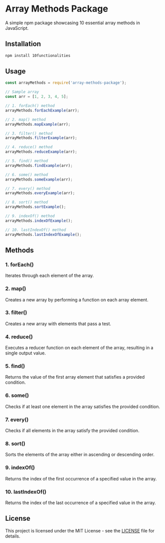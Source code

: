 # Array Methods Package

A simple npm package showcasing 10 essential array methods in JavaScript.

## Installation

```markdown
npm install 10functionalities
```

## Usage

```javascript
const arrayMethods = require('array-methods-package');

// Sample array
const arr = [1, 2, 3, 4, 5];

// 1. forEach() method
arrayMethods.forEachExample(arr);

// 2. map() method
arrayMethods.mapExample(arr);

// 3. filter() method
arrayMethods.filterExample(arr);

// 4. reduce() method
arrayMethods.reduceExample(arr);

// 5. find() method
arrayMethods.findExample(arr);

// 6. some() method
arrayMethods.someExample(arr);

// 7. every() method
arrayMethods.everyExample(arr);

// 8. sort() method
arrayMethods.sortExample();

// 9. indexOf() method
arrayMethods.indexOfExample();

// 10. lastIndexOf() method
arrayMethods.lastIndexOfExample();
```

## Methods

### 1. forEach()
Iterates through each element of the array.

### 2. map()
Creates a new array by performing a function on each array element.

### 3. filter()
Creates a new array with elements that pass a test.

### 4. reduce()
Executes a reducer function on each element of the array, resulting in a single output value.

### 5. find()
Returns the value of the first array element that satisfies a provided condition.

### 6. some()
Checks if at least one element in the array satisfies the provided condition.

### 7. every()
Checks if all elements in the array satisfy the provided condition.

### 8. sort()
Sorts the elements of the array either in ascending or descending order.

### 9. indexOf()
Returns the index of the first occurrence of a specified value in the array.

### 10. lastIndexOf()
Returns the index of the last occurrence of a specified value in the array.

## License

This project is licensed under the MIT License - see the [LICENSE](LICENSE) file for details.
